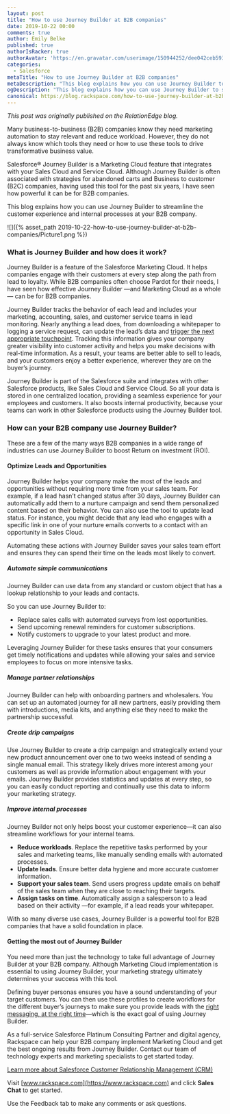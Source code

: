 ```yaml
---
layout: post
title: "How to use Journey Builder at B2B companies"
date: 2019-10-22 00:00
comments: true
author: Emily Belke
published: true
authorIsRacker: true
authorAvatar: 'https://en.gravatar.com/userimage/150944252/dee042ceb59361e378fa53fde9694600'
categories:
  - Salesforce
metaTitle: "How to use Journey Builder at B2B companies"
metaDescription: "This blog explains how you can use Journey Builder to streamline the customer experience and internal processes at your B2B company."
ogDescription: "This blog explains how you can use Journey Builder to streamline the customer experience and internal processes at your B2B company."
canonical: https://blog.rackspace.com/how-to-use-journey-builder-at-b2b-companies/
---
```


*This post was originally published on the RelationEdge blog.*

Many business-to-business (B2B) companies know they need marketing automation
to stay relevant and reduce workload. However, they do not always know which
tools they need or how to use these tools to drive transformative business value.

Salesforce&reg; Journey Builder is a Marketing Cloud feature that integrates
with your Sales Cloud and Service Cloud. Although Journey Builder is often
associated with strategies for abandoned carts and Business to customer (B2C)
companies, having used this tool for the past six years, I have seen how powerful
it can be for B2B companies.

This blog explains how you can use Journey Builder to streamline the customer
experience and internal processes at your B2B company.

<!-- more -->
![]({% asset_path 2019-10-22-how-to-use-journey-builder-at-b2b-companies/Picture1.png %})

### What is Journey Builder and how does it work?

Journey Builder is a feature of the Salesforce Marketing Cloud. It helps
companies engage with their customers at every step along the path from lead to
loyalty. While B2B companies often choose Pardot for their needs, I have seen
how effective Journey Builder &mdash;and Marketing Cloud as a whole&mdash; can
be for B2B companies.

Journey Builder tracks the behavior of each lead and includes your marketing,
accounting, sales, and customer service teams in lead monitoring. Nearly
anything a lead does, from downloading a whitepaper to logging a service request,
can update the lead’s data and
[trigger the next appropriate touchpoint](https://searchcustomerexperience.techtarget.com/definition/Salesforce-Journey-Builder).
Tracking this information gives your company greater visibility into customer
activity and helps you make decisions with real-time information. As a result,
your teams are better able to sell to leads, and your customers enjoy a better
experience, wherever they are on the buyer’s journey.

Journey Builder is part of the Salesforce suite and integrates with other
Salesforce products, like Sales Cloud and Service Cloud. So all your data is
stored in one centralized location, providing a seamless experience for your
employees and customers. It also boosts internal productivity, because your
teams can work in other Salesforce products using the Journey Builder tool.

### How can your B2B company use Journey Builder?

These are a few of the many ways B2B companies in a wide range of industries
can use Journey Builder to boost Return on investment (ROI).

#### Optimize Leads and Opportunities

Journey Builder helps your company make the most of the leads and opportunities
without requiring more time from your sales team. For example, if a lead hasn’t
changed status after 30 days, Journey Builder can automatically add them to a
nurture campaign and send them personalized content based on their behavior.
You can also use the tool to update lead status. For instance, you might decide
that any lead who engages with a specific link in one of your nurture emails
converts to a contact with an opportunity in Sales Cloud.

Automating these actions with Journey Builder saves your sales team effort and
ensures they can spend their time on the leads most likely to convert.

##### Automate simple communications

Journey Builder can use data from any standard or custom object that has a
lookup relationship to your leads and contacts.

So you can use Journey Builder to:

- Replace sales calls with automated surveys from lost opportunities.
- Send upcoming renewal reminders for customer subscriptions.
- Notify customers to upgrade to your latest product and more.

Leveraging Journey Builder for these tasks ensures that your consumers get
timely notifications and updates while allowing your sales and service employees
to focus on more intensive tasks.

##### Manage partner relationships

Journey Builder can help with onboarding partners and wholesalers. You can set
up an automated journey for all new partners, easily providing them with
introductions, media kits, and anything else they need to make the partnership
successful.


##### Create drip campaigns

Use Journey Builder to create a drip campaign and strategically extend your new
product announcement over one to two weeks instead of sending a single manual
email. This strategy likely drives more interest among your customers as well
as provide information about engagement with your emails. Journey Builder
provides statistics and updates at every step, so you can easily conduct
reporting and continually use this data to inform your marketing strategy.

##### Improve internal processes

Journey Builder not only helps boost your customer experience&mdash;it can also
streamline workflows for your internal teams.

- **Reduce workloads**. Replace the repetitive tasks performed by your sales and
  marketing teams, like manually sending emails with automated processes.
- **Update leads**. Ensure better data hygiene and more accurate customer information.
- **Support your sales team**. Send users progress update emails on behalf of
  the sales team when they are close to reaching their targets.
- **Assign tasks on time**. Automatically assign a salesperson to a lead based
  on their activity &mdash;for example, if a lead reads your whitepaper.

With so many diverse use cases, Journey Builder is a powerful tool for B2B
companies that have a solid foundation in place.

#### Getting the most out of Journey Builder

You need more than just the technology to take full advantage of Journey Builder
at your B2B company. Although Marketing Cloud implementation is essential to
using Journey Builder, your marketing strategy ultimately determines your
success with this tool.

Defining buyer personas ensures you have a sound understanding of your target
customers. You can then use these profiles to create workflows for the different
buyer’s journeys to make sure you provide leads with the
[right messaging, at the right time](https://www.martechadvisor.com/articles/marketing-automation-2/marketing-automation-b2b-best-practices/)&mdash;which
is the exact goal of using Journey Builder.

As a full-service Salesforce Platinum Consulting Partner and digital agency,
Rackspace can help your B2B company implement Marketing Cloud and get the best
ongoing results from Journey Builder. Contact our team of technology experts and
marketing specialists to get started today.

<a class="cta red" id="cta" href="https://www.rackspace.com/salesforce">Learn more about Salesforce Customer Relationship Management (CRM)</a>

Visit [www.rackspace.com](https://www.rackspace.com) and click **Sales Chat**
to get started.

Use the Feedback tab to make any comments or ask questions.
